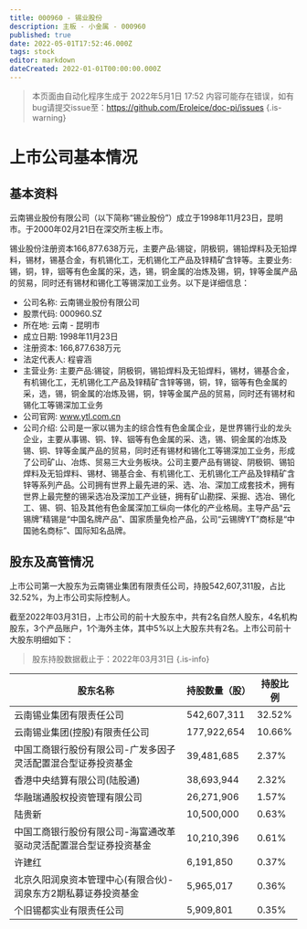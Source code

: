 ```yaml
---
title: 000960 - 锡业股份
description: 主板 - 小金属 - 000960
published: true
date: 2022-05-01T17:52:46.000Z
tags: stock
editor: markdown
dateCreated: 2022-01-01T00:00:00.000Z
---
```


> 本页面由自动化程序生成于 2022年5月1日 17:52
> 内容可能存在错误，如有bug请提交issue至：https://github.com/Eroleice/doc-pi/issues
{.is-warning}

# 上市公司基本情况

## 基本资料

云南锡业股份有限公司（以下简称“锡业股份”）成立于1998年11月23日，昆明市。于2000年02月21日在深交所主板上市。

锡业股份注册资本166,877.638万元，主要产品:锡锭，阴极铜，锡铅焊料及无铅焊料，锡材，锡基合金，有机锡化工，无机锡化工产品及锌精矿含锌等。主要业务:锡，铜，锌，铟等有色金属的采，选，锡，铜金属的冶炼及锡，铜，锌等金属产品的贸易，同时还有锡材和锡化工等锡深加工业务。以下是详细信息：

- 公司名称: 云南锡业股份有限公司
- 股票代码: 000960.SZ
- 所在地: 云南 - 昆明市
- 成立日期: 1998年11月23日
- 注册资本: 166,877.638万元
- 法定代表人: 程睿涵
- 主营业务: 主要产品:锡锭，阴极铜，锡铅焊料及无铅焊料，锡材，锡基合金，有机锡化工，无机锡化工产品及锌精矿含锌等锡，铜，锌，铟等有色金属的采，选，锡，铜金属的冶炼及锡，铜，锌等金属产品的贸易，同时还有锡材和锡化工等锡深加工业务
- 公司官网: www.ytl.com.cn
- 公司介绍: 公司是一家以锡为主的综合性有色金属企业，是世界锡行业的龙头企业，主要从事锡、铜、锌、铟等有色金属的采、选，锡、铜金属的冶炼及锡、铜、锌等金属产品的贸易，同时还有锡材和锡化工等锡深加工业务，形成了公司矿山、冶炼、贸易三大业务板块。公司主要产品有锡锭、阴极铜、锡铅焊料及无铅焊料、锡材、锡基合金、有机锡化工、无机锡化工产品及锌精矿含锌等系列产品。公司拥有世界上最先进的采、选、冶、深加工成套技术，拥有世界上最完整的锡采选冶及深加工产业链，拥有矿山勘探、采掘、选冶、锡化工、锡、铜、铅及其他有色金属深加工纵向一体化的产业格局。主导产品“云锡牌”精锡是“中国名牌产品”、国家质量免检产品，公司“云锡牌YT”商标是“中国驰名商标”、国际知名品牌。


## 股东及高管情况

上市公司第一大股东为云南锡业集团有限责任公司，持股542,607,311股，占比32.52%，为上市公司实际控制人。

截至2022年03月31日，上市公司的前十大股东中，共有2名自然人股东，4名机构股东，3个产品账户，1个海外主体，其中5%以上大股东共有2名。上市公司前十大股东明细如下：

> 股东持股数据截止于：2022年03月31日
{.is-info}

| 股东名称 | 持股数量（股） | 持股比例 |
| --- | --- | --- |
| 云南锡业集团有限责任公司 | 542,607,311 | 32.52% |
| 云南锡业集团(控股)有限责任公司 | 177,922,654 | 10.66% |
| 中国工商银行股份有限公司-广发多因子灵活配置混合型证券投资基金 | 39,481,685 | 2.37% |
| 香港中央结算有限公司(陆股通) | 38,693,944 | 2.32% |
| 华融瑞通股权投资管理有限公司 | 26,271,906 | 1.57% |
| 陆贵新 | 10,500,000 | 0.63% |
| 中国工商银行股份有限公司-海富通改革驱动灵活配置混合型证券投资基金 | 10,210,396 | 0.61% |
| 许建红 | 6,191,850 | 0.37% |
| 北京久阳润泉资本管理中心(有限合伙)-润泉东方2期私募证券投资基金 | 5,965,017 | 0.36% |
| 个旧锡都实业有限责任公司 | 5,909,801 | 0.35% |




